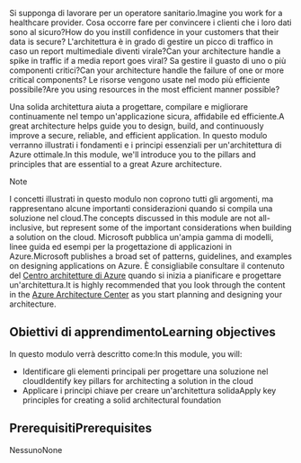 <span data-ttu-id="a521b-101">Si supponga di lavorare per un operatore sanitario.</span><span class="sxs-lookup"><span data-stu-id="a521b-101">Imagine you work for a healthcare provider.</span></span> <span data-ttu-id="a521b-102">Cosa occorre fare per convincere i clienti che i loro dati sono al sicuro?</span><span class="sxs-lookup"><span data-stu-id="a521b-102">How do you instill confidence in your customers that their data is secure?</span></span> <span data-ttu-id="a521b-103">L'architettura è in grado di gestire un picco di traffico in caso un report multimediale diventi virale?</span><span class="sxs-lookup"><span data-stu-id="a521b-103">Can your architecture handle a spike in traffic if a media report goes viral?</span></span> <span data-ttu-id="a521b-104">Sa gestire il guasto di uno o più componenti critici?</span><span class="sxs-lookup"><span data-stu-id="a521b-104">Can your architecture handle the failure of one or more critical components?</span></span> <span data-ttu-id="a521b-105">Le risorse vengono usate nel modo più efficiente possibile?</span><span class="sxs-lookup"><span data-stu-id="a521b-105">Are you using resources in the most efficient manner possible?</span></span>

<span data-ttu-id="a521b-106">Una solida architettura aiuta a progettare, compilare e migliorare continuamente nel tempo un'applicazione sicura, affidabile ed efficiente.</span><span class="sxs-lookup"><span data-stu-id="a521b-106">A great architecture helps guide you to design, build, and continuously improve a secure, reliable, and efficient application.</span></span> <span data-ttu-id="a521b-107">In questo modulo verranno illustrati i fondamenti e i principi essenziali per un'architettura di Azure ottimale.</span><span class="sxs-lookup"><span data-stu-id="a521b-107">In this module, we'll introduce you to the pillars and principles that are essential to a great Azure architecture.</span></span>

> [!NOTE]
> <span data-ttu-id="a521b-108">I concetti illustrati in questo modulo non coprono tutti gli argomenti, ma rappresentano alcune importanti considerazioni quando si compila una soluzione nel cloud.</span><span class="sxs-lookup"><span data-stu-id="a521b-108">The concepts discussed in this module are not all-inclusive, but represent some of the important considerations when building a solution on the cloud.</span></span> <span data-ttu-id="a521b-109">Microsoft pubblica un'ampia gamma di modelli, linee guida ed esempi per la progettazione di applicazioni in Azure.</span><span class="sxs-lookup"><span data-stu-id="a521b-109">Microsoft publishes a broad set of patterns, guidelines, and examples on designing applications on Azure.</span></span> <span data-ttu-id="a521b-110">È consigliabile consultare il contenuto del [Centro architetture di Azure](https://docs.microsoft.com/azure/architecture/) quando si inizia a pianificare e progettare un'architettura.</span><span class="sxs-lookup"><span data-stu-id="a521b-110">It is highly recommended that you look through the content in the [Azure Architecture Center](https://docs.microsoft.com/azure/architecture/) as you start planning and designing your architecture.</span></span>

## <a name="learning-objectives"></a><span data-ttu-id="a521b-111">Obiettivi di apprendimento</span><span class="sxs-lookup"><span data-stu-id="a521b-111">Learning objectives</span></span>

<span data-ttu-id="a521b-112">In questo modulo verrà descritto come:</span><span class="sxs-lookup"><span data-stu-id="a521b-112">In this module, you will:</span></span>

- <span data-ttu-id="a521b-113">Identificare gli elementi principali per progettare una soluzione nel cloud</span><span class="sxs-lookup"><span data-stu-id="a521b-113">Identify key pillars for architecting a solution in the cloud</span></span>
- <span data-ttu-id="a521b-114">Applicare i principi chiave per creare un'architettura solida</span><span class="sxs-lookup"><span data-stu-id="a521b-114">Apply key principles for creating a solid architectural foundation</span></span>

## <a name="prerequisites"></a><span data-ttu-id="a521b-115">Prerequisiti</span><span class="sxs-lookup"><span data-stu-id="a521b-115">Prerequisites</span></span>  

<span data-ttu-id="a521b-116">Nessuno</span><span class="sxs-lookup"><span data-stu-id="a521b-116">None</span></span>